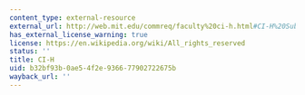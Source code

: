 ```yaml
---
content_type: external-resource
external_url: http://web.mit.edu/commreq/faculty%20ci-h.html#CI-H%20Subjects
has_external_license_warning: true
license: https://en.wikipedia.org/wiki/All_rights_reserved
status: ''
title: CI-H
uid: b32bf93b-0ae5-4f2e-9366-77902722675b
wayback_url: ''
---
```

